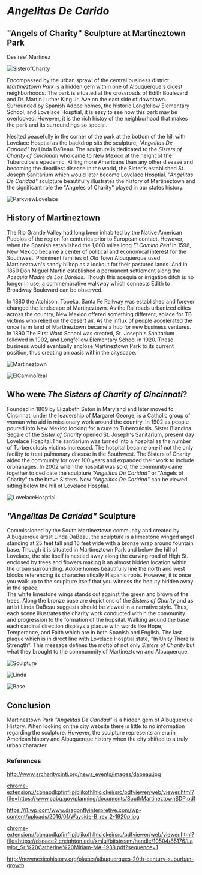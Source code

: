 ---
---

# *Angelitas De Carido*
## "Angels of Charity" Sculpture at Martineztown Park
Desiree' Martinez

![SisterofCharity](images/dmartinez_AngelitasDeCaridad_image1.jpg "SisterofCharityimage")

Encompassed by the urban sprawl of the central business district *Martineztown Park* is a hidden gem within one of Albuquerque's oldest neighborhoods. The park is situated at the crossroads of Edith Boulevard and Dr. Martin Luther King Jr. Ave on the east side of downtown. Surrounded by Spanish Adobe homes, the historic Longfellow Elementary School, and Lovelace Hosptial, it is easy to see how this park may be overlooked. However, it is the rich histoy of the neighborhood that makes the park and its surroundings so special.

Neslted peacefully in the corner of the park at the bottom of the hill with Lovelace Hosptial as the backdrop sits the sculpture, *"Angelitas De Caridad"* by Linda DaBeau. The sculpture is dedicated to the *Sisters of Charity of Cincinnati* who came to New Mexico at the height of the Tuberculosis epedemic. Killing more Americans than any other disease and becoming the deadliest disease in the world, the Sister's established St. Joseph Sanitarium which would later become Lovelace Hosptial. *"Angelitas De Caridad"* sculpture beautifully illustrates the history of Martineztown and the significant role the "Angeles of Charity" played in our states history.

![ParkviewLovelace](images/dmartinez_Parkview_image6.png "Parkview")

## History of Martineztown

The Rio Grande Valley had long been inhabited by the Native American Pueblos of the region for centuries prior to European contact. However, when the Spanish established the 1,600 miles long *El Camino Real* in 1598, New Mexico became a center of political and economical interest for the Southwest. Prominent families of *Old Town* Albuquerque used Martineztown's sandy hilltop as a lookout for their pastured lands. And in 1850 Don Miguel Martin established a permanent settlement along the *Acequia Madre de Los Barelas*. Though this acequia or irrigation ditch is no longer in use, a commemorative walkway which connects Edith to Broadway Boulevard can be observed.

In 1880 the Atchison, Topeka, Santa Fe Railway was established and forever changed the landscape of Martineztown. As the Railroads urbanized cities across the country, New Mexico offered something different, solace for TB victims who relied on the desert air. As the influx of people accelerated the once farm land of Martineztown became a hub for new business ventures. In 1890 The First Ward School was created, St. Joseph's Sanitarium followed in 1902, and Longfellow Elementary School in 1920. These business would eventually enclose Martineztown Park to its current position, thus creating an oasis within the cityscape.  

![Martineztown](images/dmartinez_Martineztown_image2.jpg "Martineztown")

![ElCaminoReal](images/dmartinez_ElCamino_image4.png "ElCamino")

## Who were _The Sisters of Charity of Cincinnati_?

Founded in 1809 by Elizabeth Seton in Maryland and later moved to Cincinnati under the leadership of Margaret George, is a Catholic group of woman who aid in missionary work around the country. In 1902 as people poured into New Mexico looking for a cure to Tuberculosis, Sister Blandina Segale of the *Sister of Charity* opened St. Joseph's Sanitarium, present day Lovelace Hospital.The santiarium was turned into a hospital as the number of Turberculosis victims increased. The hospital became one if not the only facility to treat pulmonary disease in the Southwest. The Sisters of Charity aided the community for over 100 years and expanded their work to include orphanages. In 2002 when the hospital was sold, the community came together to dedicate the sculpture *"Angelitas De Caridad"* or "Angels of Charity" to the brave Sisters. Now *"Angelitas De Caridad"* can be viewed sitting below the hill of Lovelace Hosptial.

![LovelaceHosptial](images/dmartinez_Lovelace_image5.png "Lovelace")


## *"Angelitas De Caridad"* Sculpture

Commissioned by the South Martineztown community and created by Albuquerque artist Linda DaBeau, the sculpture is a limestone winged angel standing at 25 feet tall and 16 feet wide with a bronze wrap around fountain base. Though it is situated in Martineztown Park and below the hill of Lovelace, the site itself is nestled away along the curving road of High St. enclosed by trees and flowers making it an almost hidden location within the urban surrounding. Adobe homes beautifully line the north and west blocks referencing its characteristically Hispanic roots. However, it is once you walk up to the scuplture itself that you witness the beauty hidden away in the space.  
The white limestone wings stands out against the green and brown of the trees. Along the bronze base are depictions of the *Sisters of Charity* and as artist Linda DaBeau suggests should be viewed in a narrative style. Thus, each scene illustrates the charity work conducted within the community and progression to the formation of the hopsital. Walking around the base each cardinal direction displays a plaque with words like Hope, Temperance, and Faith which are in both Spanish and English. The last plaque which is in direct line with Lovelace Hosptial state, "In Unity There is Strength". This message defines the motto of not only *Sisters of Charity* but what they brought to the commumnity of Martineztown and Albuquerque.

![Sculpture](images/dmartinez_Sculpture_image7.png "Sculpture")

![Linda](images/dmartinez_linda_image10.jpg "linda")

![Base](images/dmartinez_Base_image8.png "Base")

## Conclusion
Martineztown Park *"Angelitas De Caridad"* is a hidden gem of Albuquerque History. When looking on the city website there is little to no information regarding the sculpture. However, the sculpture represents an era in American history and Albuquerque history when the city shifted to a truly urban character.  

### References
http://www.srcharitycinti.org/news_events/images/dabeau.jpg

<chrome-extension://cbnaodkpfinfiipjblikofhlhlcickei/src/pdfviewer/web/viewer.html?file=https://www.cabq.gov/planning/documents/SouthMartineztownSDP.pdf>

<https://i1.wp.com/www.dragonflyinterpretive.com/wp-content/uploads/2016/01/Wayside-B_rev_2-1920p.jpg>

<chrome-extension://cbnaodkpfinfiipjblikofhlhlcickei/src/pdfviewer/web/viewer.html?file=https://dspace2.creighton.edu/xmlui/bitstream/handle/10504/85176/Lawlor_Sr.%20Catherine%20Miriam-MA-1938.pdf?sequence=1>

<http://newmexicohistory.org/places/albuquerques-20th-century-suburban-growth>
